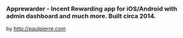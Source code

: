 ### Apprewarder - Incent Rewarding app for iOS/Android with admin dashboard and much more. Built circa 2014.
by http://paulpierre.com
